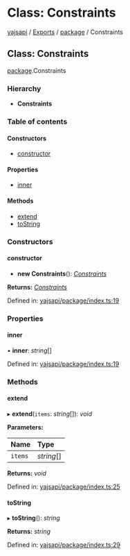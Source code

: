 # Class: Constraints

[yajsapi](../yajsapi.md) / [Exports](../modules/) / [package](../modules/package.md) / Constraints

## Class: Constraints

[package](../modules/package.md).Constraints

### Hierarchy

* **Constraints**

### Table of contents

#### Constructors

* [constructor](package.constraints.md#constructor)

#### Properties

* [inner](package.constraints.md#inner)

#### Methods

* [extend](package.constraints.md#extend)
* [toString](package.constraints.md#tostring)

### Constructors

#### constructor

* **new Constraints**\(\): [_Constraints_](package.constraints.md)

**Returns:** [_Constraints_](package.constraints.md)

Defined in: [yajsapi/package/index.ts:19](https://github.com/golemfactory/yajsapi/blob/289a25a/yajsapi/package/index.ts#L19)

### Properties

#### inner

• **inner**: _string_\[\]

Defined in: [yajsapi/package/index.ts:19](https://github.com/golemfactory/yajsapi/blob/289a25a/yajsapi/package/index.ts#L19)

### Methods

#### extend

▸ **extend**\(`items`: _string_\[\]\): _void_

**Parameters:**

| Name | Type |
| :--- | :--- |
| `items` | _string_\[\] |

**Returns:** _void_

Defined in: [yajsapi/package/index.ts:25](https://github.com/golemfactory/yajsapi/blob/289a25a/yajsapi/package/index.ts#L25)

#### toString

▸ **toString**\(\): _string_

**Returns:** _string_

Defined in: [yajsapi/package/index.ts:29](https://github.com/golemfactory/yajsapi/blob/289a25a/yajsapi/package/index.ts#L29)

